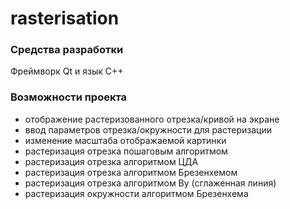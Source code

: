 # rasterisation
### Средства разработки
Фреймворк Qt и язык C++
### Возможности проекта
* отображение растеризованного отрезка/кривой на экране
* ввод параметров отрезка/окружности для растеризации
* изменение масштаба отображаемой картинки
* растеризация отрезка пошаговым алгоритмом
* растеризация отрезка алгоритмом ЦДА
* растеризация отрезка алгоритмом Брезенхемом
* растеризация отрезка алгоритмом Ву (сглаженная линия)
* растеризация окружности алгоритмом Брезенхема
